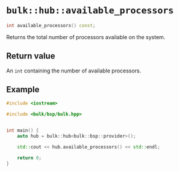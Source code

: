 # `bulk::hub::available_processors`

```cpp
int available_processors() const;
```

Returns the total number of processors available on the system.

## Return value

An `int` containing the number of available processors.

## Example

```cpp
#include <iostream>

#include <bulk/bsp/bulk.hpp>


int main() {
    auto hub = bulk::hub<bulk::bsp::provider>();

    std::cout << hub.available_processors() << std::endl;

    return 0;
}
```
